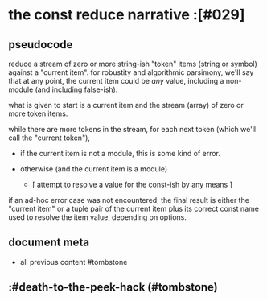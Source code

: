 # the const reduce narrative :[#029]

## pseudocode

reduce a stream of zero or more string-ish "token" items (string or symbol)
against a "current item". for robustity and algorithmic parsimony, we'll
say that at any point, the current item could be *any* value, including a
non-module (and including false-ish).

what is given to start is a current item and the stream (array) of zero
or more token items.

while there are more tokens in the stream, for each next token (which
we'll call the "current token"),

  - if the current item is not a module, this is some kind of error.

  - otherwise (and the current item is a module)

    - [ attempt to resolve a value for the const-ish by any means ]

if an ad-hoc error case was not encountered, the final result is either
the "current item" or a tuple pair of the current item plus its correct
const name used to resolve the item value, depending on options.




## document meta
  - all previous content #tombstone

## :#death-to-the-peek-hack (#tombstone)
